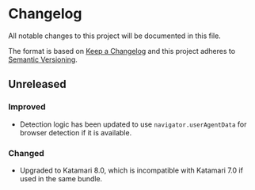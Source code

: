# Changelog
All notable changes to this project will be documented in this file.

The format is based on [Keep a Changelog](http://keepachangelog.com/en/1.0.0/)
and this project adheres to [Semantic Versioning](http://semver.org/spec/v2.0.0.html).

## Unreleased

### Improved
- Detection logic has been updated to use `navigator.userAgentData` for browser detection if it is available.

### Changed
- Upgraded to Katamari 8.0, which is incompatible with Katamari 7.0 if used in the same bundle.

